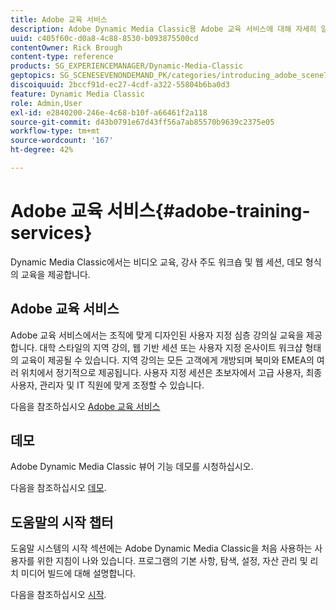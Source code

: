 ```yaml
---
title: Adobe 교육 서비스
description: Adobe Dynamic Media Classic용 Adobe 교육 서비스에 대해 자세히 알아보십시오.
uuid: c405f60c-d0a8-4c88-8530-b093875500cd
contentOwner: Rick Brough
content-type: reference
products: SG_EXPERIENCEMANAGER/Dynamic-Media-Classic
geptopics: SG_SCENESEVENONDEMAND_PK/categories/introducing_adobe_scene7
discoiquuid: 2bccf91d-ec27-4cdf-a322-55804b6ba0d3
feature: Dynamic Media Classic
role: Admin,User
exl-id: e2840200-246e-4c68-b10f-a66461f2a118
source-git-commit: d43b0791e67d43ff56a7ab85570b9639c2375e05
workflow-type: tm+mt
source-wordcount: '167'
ht-degree: 42%

---
```


# Adobe 교육 서비스{#adobe-training-services}

Dynamic Media Classic에서는 비디오 교육, 강사 주도 워크숍 및 웹 세션, 데모 형식의 교육을 제공합니다.

## Adobe 교육 서비스

Adobe 교육 서비스에서는 조직에 맞게 디자인된 사용자 지정 심층 강의실 교육을 제공합니다. 대학 스타일의 지역 강의, 웹 기반 세션 또는 사용자 지정 온사이트 워크샵 형태의 교육이 제공될 수 있습니다. 지역 강의는 모든 고객에게 개방되며 북미와 EMEA의 여러 위치에서 정기적으로 제공됩니다. 사용자 지정 세션은 초보자에서 고급 사용자, 최종 사용자, 관리자 및 IT 직원에 맞게 조정할 수 있습니다.

다음을 참조하십시오 [Adobe 교육 서비스](https://learning.adobe.com/)

## 데모

Adobe Dynamic Media Classic 뷰어 기능 데모를 시청하십시오.

다음을 참조하십시오 [데모](https://landing.adobe.com/en/na/dynamic-media/ctir-2755/live-demos.html).

## 도움말의 시작 챕터

도움말 시스템의 시작 섹션에는 Adobe Dynamic Media Classic을 처음 사용하는 사용자를 위한 지침이 나와 있습니다. 프로그램의 기본 사항, 탐색, 설정, 자산 관리 및 리치 미디어 빌드에 대해 설명합니다.

다음을 참조하십시오 [시작](dmc-platform-overview.md).
